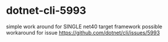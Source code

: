 # dotnet-cli-5993
simple work around for SINGLE net40 target framework
possible workaround for issue https://github.com/dotnet/cli/issues/5993
